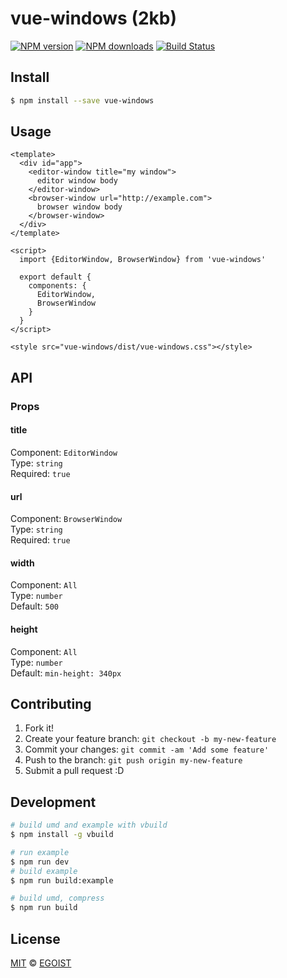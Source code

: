 # vue-windows (2kb)

[![NPM version](https://img.shields.io/npm/v/vue-windows.svg?style=flat-square)](https://npmjs.com/package/vue-windows) [![NPM downloads](https://img.shields.io/npm/dm/vue-windows.svg?style=flat-square)](https://npmjs.com/package/vue-windows) [![Build Status](https://img.shields.io/circleci/project/egoist/vue-windows/master.svg?style=flat-square)](https://circleci.com/gh/egoist/vue-windows)

## Install

```bash
$ npm install --save vue-windows
```

## Usage

```vue
<template>
  <div id="app">
    <editor-window title="my window">
      editor window body
    </editor-window>
    <browser-window url="http://example.com">
      browser window body
    </browser-window>
  </div>
</template>

<script>
  import {EditorWindow, BrowserWindow} from 'vue-windows'

  export default {
    components: {
      EditorWindow,
      BrowserWindow
    }
  }
</script>

<style src="vue-windows/dist/vue-windows.css"></style>
```

## API

### Props

#### title

Component: `EditorWindow`<br>
Type: `string`<br>
Required: `true`

#### url

Component: `BrowserWindow`<br>
Type: `string`<br>
Required: `true`

#### width

Component: `All`<br>
Type: `number`<br>
Default: `500`

#### height

Component: `All`<br>
Type: `number`<br>
Default: `min-height: 340px`

## Contributing

1. Fork it!
2. Create your feature branch: `git checkout -b my-new-feature`
3. Commit your changes: `git commit -am 'Add some feature'`
4. Push to the branch: `git push origin my-new-feature`
5. Submit a pull request :D

## Development

```bash
# build umd and example with vbuild
$ npm install -g vbuild

# run example
$ npm run dev
# build example
$ npm run build:example

# build umd, compress
$ npm run build
```

## License

[MIT](https://egoist.mit-license.org/) © [EGOIST](https://github.com/egoist)
